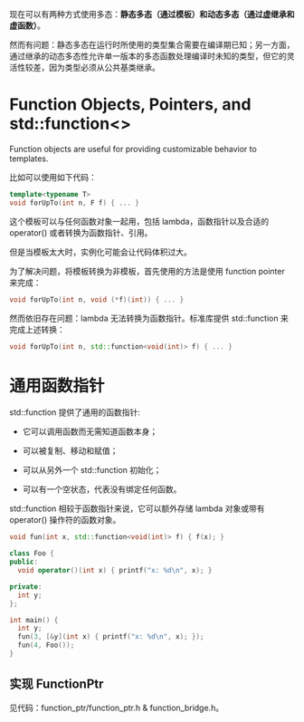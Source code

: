 现在可以有两种方式使用多态：**静态多态（通过模板）和动态多态（通过虚继承和虚函数）**。

然而有问题：静态多态在运行时所使用的类型集合需要在编译期已知；另一方面，通过继承的动态多态性允许单一版本的多态函数处理编译时未知的类型，但它的灵活性较差，因为类型必须从公共基类继承。

# Function Objects, Pointers, and std::function<>

Function objects are useful for providing customizable behavior to templates.

比如可以使用如下代码：

```c++
template<typename T>
void forUpTo(int n, F f) { ... }
```

这个模板可以与任何函数对象一起用，包括 lambda，函数指针以及合适的 operator() 或者转换为函数指针、引用。

但是当模板太大时，实例化可能会让代码体积过大。

为了解决问题，将模板转换为非模板，首先使用的方法是使用 function pointer 来完成：

```c++
void forUpTo(int n, void (*f)(int)) { ... }
```

然而依旧存在问题：lambda 无法转换为函数指针。标准库提供 std::function 来完成上述转换：

```c++
void forUpTo(int n, std::function<void(int)> f) { ... }
```

# 通用函数指针

std::function 提供了通用的函数指针:

- 它可以调用函数而无需知道函数本身；

- 可以被复制、移动和赋值；

- 可以从另外一个 std::function 初始化；

- 可以有一个空状态，代表没有绑定任何函数。

std::function 相较于函数指针来说，它可以额外存储 lambda 对象或带有 operator() 操作符的函数对象。

```c++
void fun(int x, std::function<void(int)> f) { f(x); }

class Foo {
public:
  void operator()(int x) { printf("x: %d\n", x); }

private:
  int y;
};

int main() {
  int y;
  fun(3, [&y](int x) { printf("x: %d\n", x); });
  fun(4, Foo());
}
```

## 实现 FunctionPtr

见代码：function_ptr/function_ptr.h & function_bridge.h。
